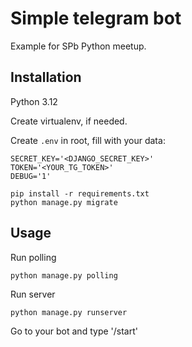 # Simple telegram bot
Example for SPb Python meetup.

## Installation

Python 3.12

Create virtualenv, if needed.

Create `.env` in root, fill with your data:
```text
SECRET_KEY='<DJANGO_SECRET_KEY>'
TOKEN='<YOUR_TG_TOKEN>'
DEBUG='1'

```

```shell
pip install -r requirements.txt
python manage.py migrate
```

## Usage

Run polling
```shell
python manage.py polling
```

Run server
```shell
python manage.py runserver
```

Go to your bot and type '/start'

